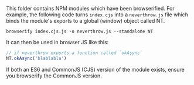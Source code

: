 This folder contains NPM modules which have been browserified.
For example, the following code turns `index.cjs` into a
`neverthrow.js` file which binds the module's exports to
a global (window) object called NT.

```
browserify index.cjs.js -o neverthrow.js --standalone NT
```

It can then be used in browser JS like this:

```js
// if neverthrow exports a function called `okAsync`
NT.okAsync('blablabla')
```

If both an ES6 and CommonJS (CJS) version of the module exists,
ensure you browserify the CommonJS version.
